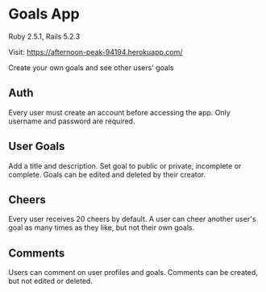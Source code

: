 # Goals App
Ruby 2.5.1, Rails 5.2.3

Visit: https://afternoon-peak-94194.herokuapp.com/

Create your own goals and see other users' goals

## Auth
Every user must create an account before accessing the app. Only username and password are required.

## User Goals
Add a title and description. Set goal to public or private, incomplete or complete.
Goals can be edited and deleted by their creator.

## Cheers
Every user receives 20 cheers by default. A user can cheer another user's goal as many times as they like, but not their own goals.

## Comments
Users can comment on user profiles and goals. Comments can be created, but not edited or deleted.